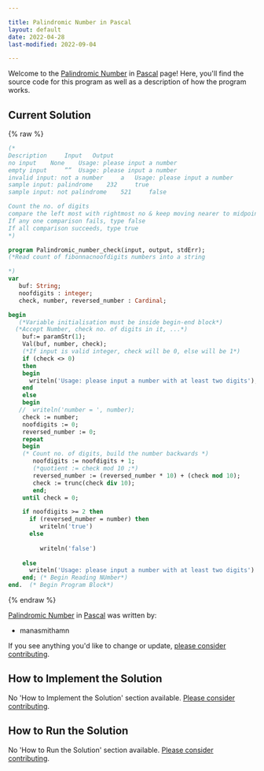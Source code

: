 ```yaml
---

title: Palindromic Number in Pascal
layout: default
date: 2022-04-28
last-modified: 2022-09-04

---
```


Welcome to the [Palindromic Number](https://sampleprograms.io/projects/palindromic-number) in [Pascal](https://sampleprograms.io/languages/pascal) page! Here, you'll find the source code for this program as well as a description of how the program works.

## Current Solution

{% raw %}

```pascal
(*
Description 	Input 	Output
no input 	None 	Usage: please input a number
empty input 	”” 	Usage: please input a number
invalid input: not a number 	a 	Usage: please input a number
sample input: palindrome 	232 	true
sample input: not palindrome 	521 	false

Count the no. of digits
compare the left most with rightmost no & keep moving nearer to midpoint
If any one comparison fails, type false
If all comparison succeeds, type true
*)

program Palindromic_number_check(input, output, stdErr);
(*Read count of fibonnacnoofdigits numbers into a string

*)
var
   buf: String;
   noofdigits : integer;
   check, number, reversed_number : Cardinal;

begin
   (*Variable initialisation must be inside begin-end block*)
  (*Accept Number, check no. of digits in it, ...*)
    buf:= paramStr(1);
    Val(buf, number, check);  
    (*If input is valid integer, check will be 0, else will be 1*)
    if (check <> 0)
    then
    begin
      writeln('Usage: please input a number with at least two digits');
    end
    else
    begin
   //  writeln('number = ', number);
    check := number;
    noofdigits := 0;
    reversed_number := 0;
    repeat
    begin
    (* Count no. of digits, build the number backwards *)
       noofdigits := noofdigits + 1;
       (*quotient := check mod 10 ;*)
       reversed_number := (reversed_number * 10) + (check mod 10);
       check := trunc(check div 10);
       end;
    until check = 0;

    if noofdigits >= 2 then
      if (reversed_number = number) then
         writeln('true')
      else
      
         writeln('false')
   
    else
      writeln('Usage: please input a number with at least two digits')
    end; (* Begin Reading NUmber*)
end.  (* Begin Program Block*)
```

{% endraw %}

[Palindromic Number](https://sampleprograms.io/projects/palindromic-number) in [Pascal](https://sampleprograms.io/languages/pascal) was written by:

- manasmithamn

If you see anything you'd like to change or update, [please consider contributing](https://github.com/TheRenegadeCoder/sample-programs).

## How to Implement the Solution

No 'How to Implement the Solution' section available. [Please consider contributing](https://github.com/TheRenegadeCoder/sample-programs-website).

## How to Run the Solution

No 'How to Run the Solution' section available. [Please consider contributing](https://github.com/TheRenegadeCoder/sample-programs-website).